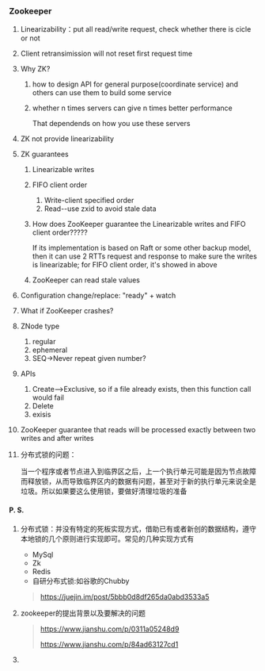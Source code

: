 ### Zookeeper

1. Linearizability：put all read/write request, check whether there is cicle or not

2. Client retransimission will not reset first request time

3. Why ZK?

   1. how to design API for general purpose(coordinate service) and others can use them to build some service

   2. whether n times servers can give n times better performance

      That dependends on how you use these servers

4. ZK not provide linearizability

5. ZK guarantees

   1. Linearizable writes

   2. FIFO client order
      1. Write-client specified order
      2. Read--use zxid to avoid stale data
      
   3. How does ZooKeeper guarantee the Linearizable writes and FIFO client order?????

      If its implementation is based on Raft or some other backup model, then it can use 2 RTTs request and response to make sure the writes is linearizable; for FIFO client order, it's showed in above

   4. ZooKeeper can read stale values

6. Configuration change/replace: "ready" + watch

7. What if ZooKeeper crashes?

8. ZNode type

   1. regular
   2. ephemeral
   3. SEQ->Never repeat given number?

9. APIs

   1. Create-->Exclusive, so if a file already exists, then this function call would fail
   2. Delete
   3. exisis

10. ZooKeeper guarantee that reads will be processed exactly between two writes and after writes

11. 分布式锁的问题：

    当一个程序或者节点进入到临界区之后，上一个执行单元可能是因为节点故障而释放锁，从而导致临界区内的数据有问题，甚至对于新的执行单元来说全是垃圾。所以如果要这么使用锁，要做好清理垃圾的准备







#### P. S.

1. 分布式锁：并没有特定的死板实现方式，借助已有或者新创的数据结构，遵守本地锁的几个原则进行实现即可。常见的几种实现方式有

   - MySql
   - Zk
   - Redis
   - 自研分布式锁:如谷歌的Chubby

   > https://juejin.im/post/5bbb0d8df265da0abd3533a5

2. zookeeper的提出背景以及要解决的问题

   > https://www.jianshu.com/p/0311a05248d9
   >
   > https://www.jianshu.com/p/84ad63127cd1

3. 